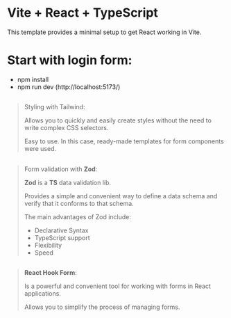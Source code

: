 # Vite + React + TypeScript

This template provides a minimal setup to get React working in Vite.

# Start with login form:

- npm install
- npm run dev (http://localhost:5173/)

##
> Styling with Tailwind:
>
> Allows you to quickly and easily create styles without the need to write complex CSS selectors.
> 
> Easy to use. In this case, ready-made templates for form components were used.

##
> Form validation with __Zod__:
>
> __Zod__ is a __TS__ data validation lib.
> 
> Provides a simple and convenient way to define a data schema and verify that it conforms to that schema.
>
> The main advantages of Zod include:
>
> - Declarative Syntax
> - TypeScript support
> - Flexibility
> - Speed

##
> __React Hook Form__:
>
> Is a powerful and convenient tool for working with forms in React applications. 
>
> Allows you to simplify the process of managing forms.

##





